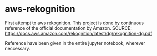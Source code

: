 # aws-rekognition

First attempt to aws rekognition.
This project is done by continuous reference of the official documentation by Amazon.
SOURCE: https://docs.aws.amazon.com/rekognition/latest/dg/rekognition-dg.pdf

Reference have been given in the entire jupyter notebook, wherever neccessary.
